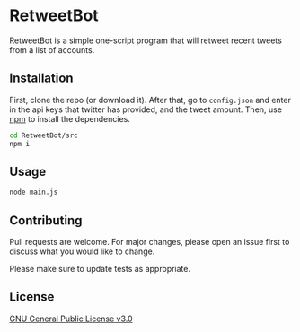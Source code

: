 # RetweetBot

RetweetBot is a simple one-script program that will retweet recent tweets from a list of accounts.

## Installation

First, clone the repo (or download it).
After that, go to `config.json` and enter in the api keys that twitter has provided, and the tweet amount.
Then, use [npm](https://www.npmjs.com/) to install the dependencies.
```bash
cd RetweetBot/src
npm i
```

## Usage

```bash
node main.js
```

## Contributing
Pull requests are welcome. For major changes, please open an issue first to discuss what you would like to change.

Please make sure to update tests as appropriate.

## License
[GNU General Public License v3.0](https://www.gnu.org/licenses/gpl-3.0.en.html)

